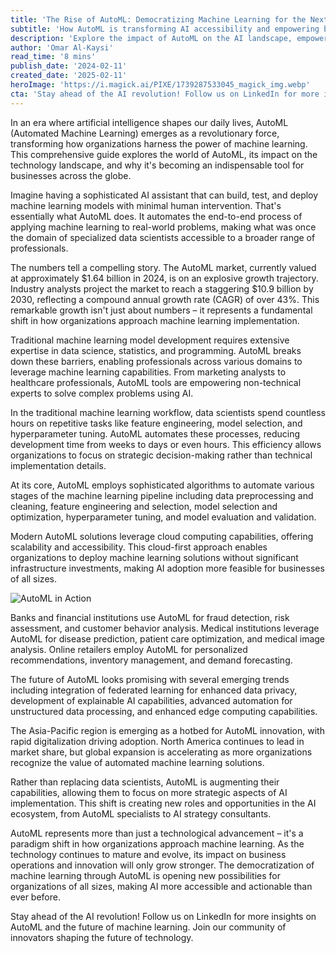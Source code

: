 ```yaml
---
title: 'The Rise of AutoML: Democratizing Machine Learning for the Next Generation'
subtitle: 'How AutoML is transforming AI accessibility and empowering businesses'
description: 'Explore the impact of AutoML on the AI landscape, empowering non-technical professionals and transforming industries with automated machine learning solutions. Discover market insights, emerging trends, and the future of AutoML in this comprehensive guide.'
author: 'Omar Al-Kaysi'
read_time: '8 mins'
publish_date: '2024-02-11'
created_date: '2025-02-11'
heroImage: 'https://i.magick.ai/PIXE/1739287533045_magick_img.webp'
cta: 'Stay ahead of the AI revolution! Follow us on LinkedIn for more insights on AutoML and the future of machine learning. Join our community of innovators shaping the future of technology.'
---
```


In an era where artificial intelligence shapes our daily lives, AutoML (Automated Machine Learning) emerges as a revolutionary force, transforming how organizations harness the power of machine learning. This comprehensive guide explores the world of AutoML, its impact on the technology landscape, and why it's becoming an indispensable tool for businesses across the globe.

Imagine having a sophisticated AI assistant that can build, test, and deploy machine learning models with minimal human intervention. That's essentially what AutoML does. It automates the end-to-end process of applying machine learning to real-world problems, making what was once the domain of specialized data scientists accessible to a broader range of professionals.

The numbers tell a compelling story. The AutoML market, currently valued at approximately $1.64 billion in 2024, is on an explosive growth trajectory. Industry analysts project the market to reach a staggering $10.9 billion by 2030, reflecting a compound annual growth rate (CAGR) of over 43%. This remarkable growth isn't just about numbers – it represents a fundamental shift in how organizations approach machine learning implementation.

Traditional machine learning model development requires extensive expertise in data science, statistics, and programming. AutoML breaks down these barriers, enabling professionals across various domains to leverage machine learning capabilities. From marketing analysts to healthcare professionals, AutoML tools are empowering non-technical experts to solve complex problems using AI.

In the traditional machine learning workflow, data scientists spend countless hours on repetitive tasks like feature engineering, model selection, and hyperparameter tuning. AutoML automates these processes, reducing development time from weeks to days or even hours. This efficiency allows organizations to focus on strategic decision-making rather than technical implementation details.

At its core, AutoML employs sophisticated algorithms to automate various stages of the machine learning pipeline including data preprocessing and cleaning, feature engineering and selection, model selection and optimization, hyperparameter tuning, and model evaluation and validation.

Modern AutoML solutions leverage cloud computing capabilities, offering scalability and accessibility. This cloud-first approach enables organizations to deploy machine learning solutions without significant infrastructure investments, making AI adoption more feasible for businesses of all sizes.

![AutoML in Action](https://i.magick.ai/PIXE/1737906100000_magick_img.webp)

Banks and financial institutions use AutoML for fraud detection, risk assessment, and customer behavior analysis. Medical institutions leverage AutoML for disease prediction, patient care optimization, and medical image analysis. Online retailers employ AutoML for personalized recommendations, inventory management, and demand forecasting.

The future of AutoML looks promising with several emerging trends including integration of federated learning for enhanced data privacy, development of explainable AI capabilities, advanced automation for unstructured data processing, and enhanced edge computing capabilities.

The Asia-Pacific region is emerging as a hotbed for AutoML innovation, with rapid digitalization driving adoption. North America continues to lead in market share, but global expansion is accelerating as more organizations recognize the value of automated machine learning solutions.

Rather than replacing data scientists, AutoML is augmenting their capabilities, allowing them to focus on more strategic aspects of AI implementation. This shift is creating new roles and opportunities in the AI ecosystem, from AutoML specialists to AI strategy consultants.

AutoML represents more than just a technological advancement – it's a paradigm shift in how organizations approach machine learning. As the technology continues to mature and evolve, its impact on business operations and innovation will only grow stronger. The democratization of machine learning through AutoML is opening new possibilities for organizations of all sizes, making AI more accessible and actionable than ever before.

Stay ahead of the AI revolution! Follow us on LinkedIn for more insights on AutoML and the future of machine learning. Join our community of innovators shaping the future of technology.
